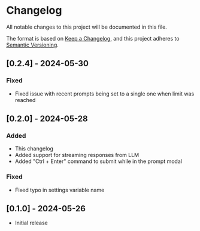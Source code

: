 # Changelog

All notable changes to this project will be documented in this file.

The format is based on [Keep a Changelog](https://keepachangelog.com/en/1.1.0/),
and this project adheres to [Semantic Versioning](https://semver.org/spec/v2.0.0.html).

## [0.2.4] - 2024-05-30

### Fixed
- Fixed issue with recent prompts being set to a single one when limit was reached

## [0.2.0] - 2024-05-28

### Added
- This changelog
- Added support for streaming responses from LLM
- Added "Ctrl + Enter" command to submit while in the prompt modal

### Fixed
- Fixed typo in settings variable name

## [0.1.0] - 2024-05-26
- Initial release


